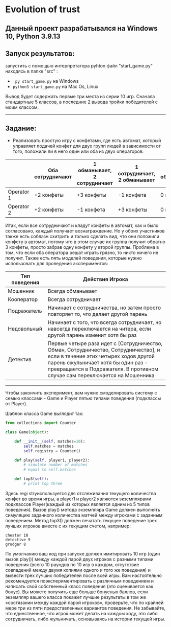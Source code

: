 
# Evolution of trust
## Данный проект разрабатывался на Windows 10, Python 3.9.13
## Запуск результатов:
запустить с помощью интерпретатора pyhton файл "start_game.py" находясь в папке "src" :
* ``` py start_game.py``` на Windows
* ```python3 start_game.py``` на Mac Os, Linux

Вывод будет содержать первые три места из серии 10 игр. Сначала стандартные 5 классов, а последние 2 вывода тройки победителей с моим классом.
***
## Задание:
* Реализовать простую игру с конфетами, где есть автомат, который управляет подачей конфет для двух групп людей в зависимости от того, положили ли в него один или оба из двух операторов:

|  | Оба сотрудничают | 1 обманывает, 2 сотрудничает | 1 сотрудничает, 2 обманывает | оба обманывают |
|------------|----------|----------|----------|---------|
| Operator 1 | +2 конфеты | +3 конфеты | -1 конфета | 0 конфет |
| Operator 2 | +2 конфеты | -1 конфета | +3 конфеты | 0 конфет |

Итак, если все сотрудничают и кладут конфеты в автомат, как и было согласовано, каждый получает вознаграждение. Но у обоих участников также есть соблазн схитрить и только сделать вид, что они положили конфету в автомат, потому что в этом случае их группа получит обратно 3 конфеты, просто забрав одну конфету у второй группы. Проблема в том, что если оба оператора решат играть грязно, то никто ничего не получит.
Также есть пять моделей поведения, которые нужно использовать для проведения экспериментов:

| Тип поведения | Действия Игрока                                                                                                                                                                                         |
|---------------|--------------------------------------------------------------------------------------------------------------------------------------------------------------------------------------------------------|
| Мошенник       | Всегда обманывает                                                                                                                                                                                          |
| Кооператор    | Всегда сотрудничает                                                                                                                                                                                      |
| Подражатель       | Начинает с сотрудничества, но затем просто повторяет то, что делает другой парень                                                                                                                         |
| Недовольный       | Начинает с того, что всегда сотрудничает, но навсегда переключается на читера, если другой парень изменит хотя бы раз                                                                                                       |
| Детектив     | Первые четыре раза идет с [Сотрудничество, Обман, Сотрудничество, Сотрудничество], и если в течение этих четырех ходов другой парень сжульничает хотя бы один раз - превращается в Подражателя. В противном случае сам переключается на Мошенника |

-----

Чтобы закончить эксперимент, вам нужно смоделировать систему с семью классами - Game и Player пятью типами поведения (подклассы от Player).

Шаблон класса Game выглядит так:

```python
from collections import Counter

class Game(object):

    def __init__(self, matches=10):
        self.matches = matches
        self.registry = Counter()

    def play(self, player1, player2):
        # simulate number of matches
        # equal to self.matches

    def top3(self):
        # print top three
```

Здесь regi stryиспользуется для отслеживания текущего количества конфет во время игры, а player1 и player2 являются экземплярами подклассов Player(каждый из которых является одним из 5 типов поведения). Вызов
 play() метода экземпляра Game должен выполнять симуляцию заданного количества матчей между игроками с заданным поведением.
Метод top3() должен печатать текущее поведение трех лучших игроков вместе с их текущим счетом, например:

```
cheater 10
detective 9
grudger 8
```

По умолчанию ваш код при запуске должен имитировать 10 игр (один вызов
 play()) между каждой парой двух игроков с разными типами поведения (всего 10 раундов по 10 игр в каждом, отсутствие совпадений между двумя копиями одного и того же поведения) и вывести трех лучших победителей после всей игры.
Вам настоятельно рекомендуется поэкспериментировать с различным поведением и написать свой собственный класс поведения (это оценивается как бонус). Вы можете получить еще больше бонусных баллов, если экземпляр вашего класса покажет лучшие результаты в том же «состязании между каждой парой игроков», проверьте, что по крайней мере три из пяти предоставленных вариантов поведения.
Не забывайте, что единственное, что игрок может делать на каждом ходу, это либо сотрудничать, либо жульничать, основываясь на истории текущей игры.
